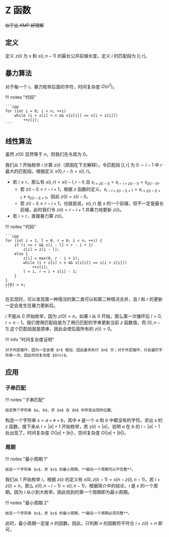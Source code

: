 # Z 函数

~~似乎比 KMP 好理解~~

## 定义

定义 $z(i)$ 为 $s$ 和 $s(i, n-1)$ 的最长公共前缀长度，定义 $i$ 的匹配段为 $[l, r]$。

## 暴力算法

对于每一个 $i$，暴力枚举后面的字符，时间复杂度 $O(n^2)$。

!!! notes "代码"

    ```cpp
    for (int i = 0; i < n; ++i)
        while (i + z[i] < n && s[z[i]] == s[i + z[i]])
            ++z[i];
    ```

## 线性算法

虽然 $z(0)$ 显然等于 $n$，但我们先令其为 $0$。

我们从 $1$ 开始枚举 $i$ 计算 $z(i)$（原因在下文解释）。令匹配段 $[l, r]$ 为 $0 \sim i-1$ 中 $r$ 最大的匹配段。根据定义 $s(0, r - l) = s(l, r)$。

- 若 $i \leq r$，那么有 $s(i, r) = s(i - l, r - l)$ 且 $s_{i + z(i - l)} = s_{i - l + z(i - l)} = s_{z(i - l)}$。
    - 若 $z(i - l) < r - i + 1$，根据 $z$ 函数的定义，$s_{i - l + z(i - l) + 1} = s_{i + z(i - l) + 1} \ne s_{z(i - l) + 1}$，因此 $z(i) = z(i - l)$。
    - 若 $z(i - l) \geq r - i + 1$，也就是说，$s(i, r)$ 是 $s$ 的一个前缀，但不一定是最长前缀，此时我们令 $z(i) = r - i + 1$ 并暴力地更新 $z(i)$。
- 若 $i > r$，直接暴力算 $z(i)$。

!!! notes "代码"

    ```cpp
    for (int i = 1, l = 0, r = 0; i < n; ++i) {
        if (i <= r && z[i - l] < r - i + 1)
            z[i] = z[i - l];
        else {
            z[i] = max(0, r - i + 1);
            while (i + z[i] < n && s[z[i]] == s[i + z[i]])
                ++z[i];
            l = i, r = i + z[i] - 1;
        }
    }
    z[0] = n;
    ```

在实现时，可以发现第一种情况的第二类可以和第二种情况合并，且 $l$ 和 $r$ 的更新一定会发生在暴力更新后。

$i$ 不能从 $0$ 开始枚举，因为 $z(0) = n$，如果 $i$ 从 $0$ 开始，那么第一次循环后 $l = 0, r = n - 1$。我们使用匹配段是为了用已匹配的字串更新当前 $z$ 函数值，而 $[0, n - 1]$ 这个匹配段就是原串，因此会使后面所有的 $z(i) = 0$。

!!! info "时间复杂度证明"

    对于内层循环，因为一定会使 $r$ 增加，因此最多执行 $n$ 次；对于外层循环，只会遍历字符串一次。因此时间复杂度 $O(n)$。

## 应用

### 子串匹配

!!! notes "子串匹配"

    给定两个字符串 $a, b$，求 $a$ 在 $b$ 中所有出现的位置。

构造一个字符串 $s = a + \texttt{#} + b$，其中 $\texttt{#}$ 是一个 $a$ 和 $b$ 中都没有的字符。求出 $s$ 的 $z$ 函数。接下来从 $i = |a| + 1$ 开始枚举，若 $z(i) = |a|$，说明 $a$ 在 $b$ 的 $i - |a| - 1$ 处出现了。时间复杂度 $O(|a| + |b|)$，空间复杂度 $O(|a| + |b|)$。

### 周期

!!! notes "最小周期 1"

    给定一个字符串 $s$，求 $s$ 的最小周期，**最后一个周期可以不完整**。

我们从 $1$ 开始枚举 $i$，根据 $z(i)$ 的定义有 $s(0, z(i) - 1) = s(n - z(i), n - 1)$，若 $i + z(i) = n$，那么 $s(0, n - i - 1) = s(i, n - 1)$，根据简介中的结论，$i$ 是 $s$ 的一个周期。因为 $i$ 从小到大枚举，因此找到的第一个周期即为最小周期。

!!! notes "最小周期 2"

    给定一个字符串 $s$，求 $s$ 的最小周期，**最后一个周期必须完整**。

此时，最小周期一定是 $n$ 的因数。因此，只判断 $n$ 的因数符不符合 $i + z(i) = n$ 即可。
